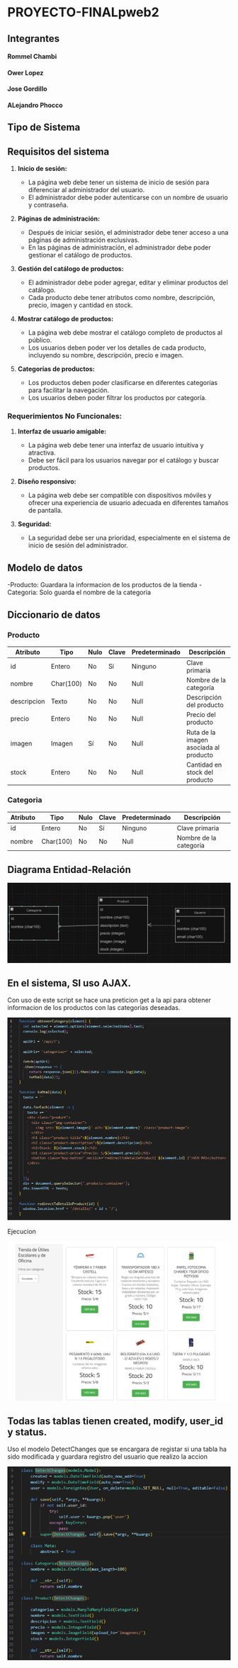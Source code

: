 # PROYECTO-FINALpweb2

## Integrantes
#### Rommel Chambi
#### Ower Lopez
#### Jose Gordillo
#### ALejandro Phocco

## Tipo de Sistema
## Requisitos del sistema

1. **Inicio de sesión:**
   - La página web debe tener un sistema de inicio de sesión para diferenciar al administrador del usuario.
   - El administrador debe poder autenticarse con un nombre de usuario y contraseña.

2. **Páginas de administración:**
   - Después de iniciar sesión, el administrador debe tener acceso a una páginas de administración exclusivas.
   - En las páginas de administración, el administrador debe poder gestionar el catálogo de productos.

3. **Gestión del catálogo de productos:**
   - El administrador debe poder agregar, editar y eliminar productos del catálogo.
   - Cada producto debe tener atributos como nombre, descripción, precio, imagen y cantidad en stock.

4. **Mostrar catálogo de productos:**
   - La página web debe mostrar el catálogo completo de productos al público.
   - Los usuarios deben poder ver los detalles de cada producto, incluyendo su nombre, descripción, precio e imagen.

5. **Categorías de productos:**
   - Los productos deben poder clasificarse en diferentes categorías para facilitar la navegación.
   - Los usuarios deben poder filtrar los productos por categoría.

### Requerimientos No Funcionales:

1. **Interfaz de usuario amigable:**
   - La página web debe tener una interfaz de usuario intuitiva y atractiva.
   - Debe ser fácil para los usuarios navegar por el catálogo y buscar productos.

2. **Diseño responsivo:**
   - La página web debe ser compatible con dispositivos móviles y ofrecer una experiencia de usuario adecuada en diferentes tamaños de pantalla.

3. **Seguridad:**
   - La seguridad debe ser una prioridad, especialmente en el sistema de inicio de sesión del administrador.

## Modelo de datos

-Producto: Guardara la informacion de los productos de la tienda
-Categoria: Solo guarda el nombre de la categoria

## Diccionario de datos

### Producto

| Atributo      | Tipo        | Nulo | Clave | Predeterminado | Descripción                       |
|---------------|-------------|------|------|----------------|-----------------------------------|
| id            | Entero      | No   | Sí   | Ninguno        | Clave primaria                    |
| nombre        | Char(100)   | No   | No   | Null           | Nombre de la categoría            |
| descripcion   | Texto       | No   | No   | Null           | Descripción del producto          |
| precio        | Entero      | No   | No   | Null           | Precio del producto               |
| imagen        | Imagen      | Sí   | No   | Null           | Ruta de la imagen asociada al producto|
| stock         | Entero      | No   | No   | Null           | Cantidad en stock del producto    |

### Categoria

| Atributo      | Tipo        | Nulo | Clave | Predeterminado | Descripción               |
|---------------|-------------|------|------|----------------|---------------------------|
| id            | Entero      | No   | Sí   | Ninguno        | Clave primaria            |
| nombre        | Char(100)   | No   | No   | Null           | Nombre de la categoría    |

## Diagrama Entidad-Relación

![Diagrama Entidad-Relacion](https://github.com/JoseGordilloMendoza/PROYECTO-FINALpweb2/blob/main/ImagenesReadme/DEA.png)

## En el sistema, SI uso AJAX.

Con uso de este script se hace una preticion get a la api para obtener informacion de los productos con las categorias deseadas.

![Diagrama Entidad-Relacion](https://github.com/JoseGordilloMendoza/PROYECTO-FINALpweb2/blob/main/ImagenesReadme/jsAjax.png)

Ejecucion

![Diagrama Entidad-Relacion](https://github.com/JoseGordilloMendoza/PROYECTO-FINALpweb2/blob/main/ImagenesReadme/ajaxEjecucion.png)


## Todas las tablas tienen created, modify, user_id y status.

Uso el modelo DetectChanges que se encargara de registar si una tabla ha sido modificada y guardara registro del usuario que realizo la accion

![Diagrama Entidad-Relacion](https://github.com/JoseGordilloMendoza/PROYECTO-FINALpweb2/blob/main/ImagenesReadme/registroTablas.png)





